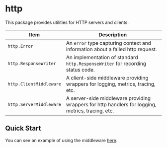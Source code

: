 # http

This package provides utilities for HTTP servers and clients.

| Item                    | Description                                                                                       |
|-------------------------|---------------------------------------------------------------------------------------------------|
| `http.Error`            | An `error` type capturing context and information about a failed http request.                    |
| `http.ResponseWriter`   | An implementation of standard `http.ResponseWriter` for recording status code.                    |
| `http.ClientMiddleware` | A client-side middleware providing wrappers for logging, metrics, tracing, etc.                   |
| `http.ServerMiddleware` | A server-side middleware providing wrappers for http handlers for logging, metrics, tracing, etc. |

## Quick Start

You can see an example of using the middleware [here](./example).
